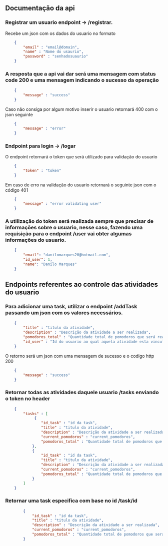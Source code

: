 ## Documentação da api

### Registrar um usuario endpoint -> /registrar.
Recebe um json com os dados do usuario no formato
```json
    {
        "email" : "email@domain",
        "name" : "Nome do usaurio",
        "password" : "senhadosuaurio"
    }
```

### A resposta que a api vai dar será uma mensagem com status code 200 e uma mensagem indicando o sucesso da operação
```json
    {
        "message" : "success"
    }
```
Caso não consiga por algum motivo inserir o usuario retornará 400 com o json seguinte
```json
    {
        "message" : "error"
    }
```

### Endpoint para login -> /logar
O endpoint retornará o token que será utilizado para validação do usuario
```json
    {
        "token" : "token"
    }
```
Em caso de erro na validação do usuario retornará o seguinte json com o código 401
```json
    {
        "message" : "error validating user"
    }
```
### A utilização do token será realizada sempre que precisar de informações sobre o usuario, nesse caso, fazendo uma requisição para o endpoint /user vai obter algumas informações do usuario.
```json
    {
        "email": "danilomarques20@hotmail.com",
        "id_user": 1,
        "name": "Danilo Marques"
    }
```

## Endpoints referentes ao controle das atividades do usuario

### Para adicionar uma task, utilizar o endpoint /addTask passando um json com os valores necessários.
```json
    {
        "title" : "titulo da atividade",
        "description" : "Descrição da atividade a ser realizada",
        "pomodoros_total" : "Quantidade total de pomodoros que será realizada para aquela atividade",
        "id_user" : "Id do usuario ao qual aquela atividade esta vinculada"
    }
```
O retorno será um json com uma mensagem de sucesso e o codigo http 200
```json
    {
        "message" : "success"     
    }
```

### Retornar todas as atividades daquele usuario /tasks enviando o token no header
```json
    {
        "tasks" : [
             {
                "id_task" : "id da task",
                "title" : "titulo da atividade",
                "description" : "Descrição da atividade a ser realizada",
                "current_pomodoros" : "current_pomodoros",
                "pomodoros_total" : "Quantidade total de pomodoros que será realizada para aquela atividade"
            },   
            {
                "id_task" : "id da task",
                "title" : "titulo da atividade",
                "description" : "Descrição da atividade a ser realizada",
                "current_pomodoros" : "current_pomodoros",
                "pomodoros_total" : "Quantidade total de pomodoros que será realizada para aquela atividade"
            }
        ]
    }
```

### Retornar uma task especifica com base no id /task/id
```json
        {
            "id_task" : "id da task",
            "title" : "titulo da atividade",
            "description" : "Descrição da atividade a ser realizada",
            "current_pomodoros" : "current_pomodoros",
            "pomodoros_total" : "Quantidade total de pomodoros que será realizada para aquela atividade"
        }
```